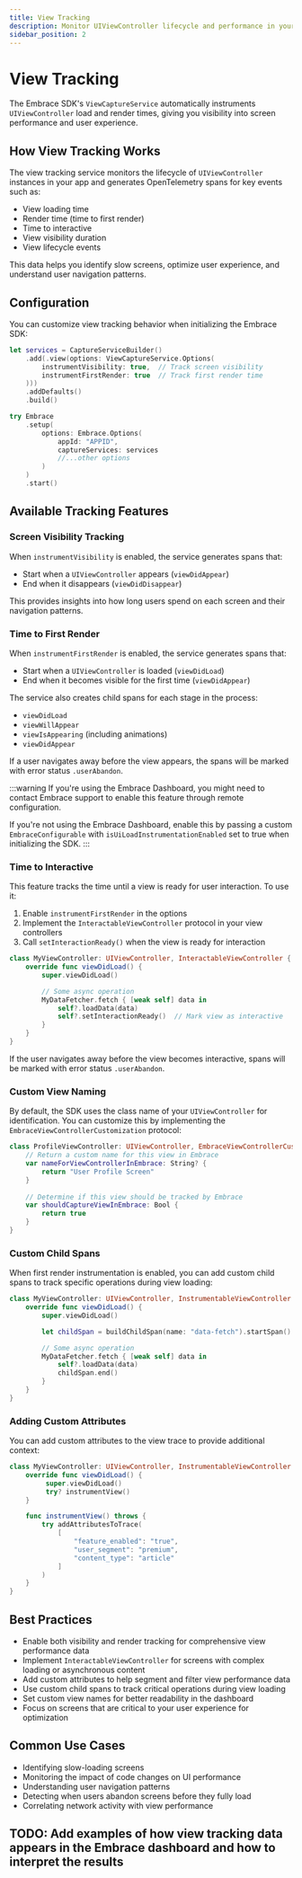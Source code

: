 ```yaml
---
title: View Tracking
description: Monitor UIViewController lifecycle and performance in your iOS app
sidebar_position: 2
---
```


# View Tracking

The Embrace SDK's `ViewCaptureService` automatically instruments `UIViewController` load and render times, giving you visibility into screen performance and user experience.

## How View Tracking Works

The view tracking service monitors the lifecycle of `UIViewController` instances in your app and generates OpenTelemetry spans for key events such as:
- View loading time
- Render time (time to first render)
- Time to interactive
- View visibility duration
- View lifecycle events

This data helps you identify slow screens, optimize user experience, and understand user navigation patterns.

## Configuration

You can customize view tracking behavior when initializing the Embrace SDK:

```swift
let services = CaptureServiceBuilder()
    .add(.view(options: ViewCaptureService.Options(
        instrumentVisibility: true,  // Track screen visibility
        instrumentFirstRender: true  // Track first render time
    )))
    .addDefaults()
    .build()

try Embrace
    .setup(
        options: Embrace.Options(
            appId: "APPID",
            captureServices: services
            //...other options
        )
    )
    .start()
```

## Available Tracking Features

### Screen Visibility Tracking

When `instrumentVisibility` is enabled, the service generates spans that:
- Start when a `UIViewController` appears (`viewDidAppear`)
- End when it disappears (`viewDidDisappear`)

This provides insights into how long users spend on each screen and their navigation patterns.

### Time to First Render

When `instrumentFirstRender` is enabled, the service generates spans that:
- Start when a `UIViewController` is loaded (`viewDidLoad`)
- End when it becomes visible for the first time (`viewDidAppear`)

The service also creates child spans for each stage in the process:
- `viewDidLoad`
- `viewWillAppear`
- `viewIsAppearing` (including animations)
- `viewDidAppear`

If a user navigates away before the view appears, the spans will be marked with error status `.userAbandon`.

:::warning
If you're using the Embrace Dashboard, you might need to contact Embrace support to enable this feature through remote configuration.

If you're not using the Embrace Dashboard, enable this by passing a custom `EmbraceConfigurable` with `isUiLoadInstrumentationEnabled` set to true when initializing the SDK.
:::

### Time to Interactive

This feature tracks the time until a view is ready for user interaction. To use it:

1. Enable `instrumentFirstRender` in the options
2. Implement the `InteractableViewController` protocol in your view controllers
3. Call `setInteractionReady()` when the view is ready for interaction

```swift
class MyViewController: UIViewController, InteractableViewController {
    override func viewDidLoad() {
        super.viewDidLoad()

        // Some async operation
        MyDataFetcher.fetch { [weak self] data in
            self?.loadData(data)
            self?.setInteractionReady()  // Mark view as interactive
        }
    }
}
```

If the user navigates away before the view becomes interactive, spans will be marked with error status `.userAbandon`.

### Custom View Naming

By default, the SDK uses the class name of your `UIViewController` for identification. You can customize this by implementing the `EmbraceViewControllerCustomization` protocol:

```swift
class ProfileViewController: UIViewController, EmbraceViewControllerCustomization {
    // Return a custom name for this view in Embrace
    var nameForViewControllerInEmbrace: String? {
        return "User Profile Screen"
    }
    
    // Determine if this view should be tracked by Embrace
    var shouldCaptureViewInEmbrace: Bool {
        return true
    }
}
```

### Custom Child Spans

When first render instrumentation is enabled, you can add custom child spans to track specific operations during view loading:

```swift
class MyViewController: UIViewController, InstrumentableViewController {
    override func viewDidLoad() {
        super.viewDidLoad()

        let childSpan = buildChildSpan(name: "data-fetch").startSpan()

        // Some async operation
        MyDataFetcher.fetch { [weak self] data in
            self?.loadData(data)
            childSpan.end()
        }
    }
}
```

### Adding Custom Attributes

You can add custom attributes to the view trace to provide additional context:

```swift
class MyViewController: UIViewController, InstrumentableViewController {
    override func viewDidLoad() {
         super.viewDidLoad()
         try? instrumentView()
    }

    func instrumentView() throws {
        try addAttributesToTrace(
            [
                "feature_enabled": "true",
                "user_segment": "premium",
                "content_type": "article"
            ]
        )
    }
}
```

## Best Practices

- Enable both visibility and render tracking for comprehensive view performance data
- Implement `InteractableViewController` for screens with complex loading or asynchronous content
- Add custom attributes to help segment and filter view performance data
- Use custom child spans to track critical operations during view loading
- Set custom view names for better readability in the dashboard
- Focus on screens that are critical to your user experience for optimization

## Common Use Cases

- Identifying slow-loading screens
- Monitoring the impact of code changes on UI performance
- Understanding user navigation patterns
- Detecting when users abandon screens before they fully load
- Correlating network activity with view performance

## TODO: Add examples of how view tracking data appears in the Embrace dashboard and how to interpret the results 
